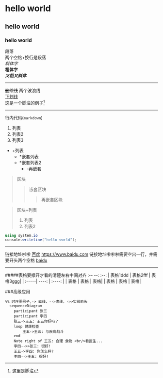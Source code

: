 # hello world
## hello world
### hello world
段落  
两个空格+换行是段落  
*斜体字*  
**粗体字**  
***又粗又斜体***  
***

~~删除线~~ 两个波浪线  
<u>下划线</u>  
这是一个脚注的例子[^1]   
[^1]: 这里是脚注  
***  

行内代码(`markdown`)

1. 列表
2. 列表2
3. 列表3  

+ +列表
    * *嵌套列表
    * *嵌套列表2
        - -再嵌套

> 区块
> > 嵌套区块
> > > 再嵌套区块

> 区块+列表
> 1. 列表
> 2. 列表2

```c#
using system.io
console.writeline("hello world");
```
***  
链接地址啦啦  [百度](https://www.baidu.com)
<https://www.baidu.com>
链接地址啦啦啦需要空出一行，并需要开头两个空格 [baidu][2]  

  [2]: https://www.baidu.com/

***
#####表格要撑开才看的清楚左右中间对齐 :--   --:   :--:
| 表格1ddd | 表格2fff | 表格3ggg|
| :-----| ----: | :----: |
| 表格 | 表格 | 表格|
| 表格 | 表格 | 表格|

###高级应用

```mermaid
%% 时序图例子,-> 直线，-->虚线，->>实线箭头
  sequenceDiagram
    participant 张三
    participant 李四
    张三->王五: 王五你好吗？
    loop 健康检查
        王五->王五: 与疾病战斗
    end
    Note right of 王五: 合理 食物 <br/>看医生...
    李四-->>张三: 很好!
    王五->李四: 你怎么样?
    李四-->王五: 很好!
```